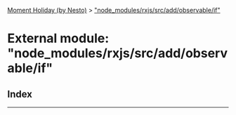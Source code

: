 [Moment Holiday (by Nesto)](../README.md) > ["node_modules/rxjs/src/add/observable/if"](../modules/_node_modules_rxjs_src_add_observable_if_.md)

# External module: "node_modules/rxjs/src/add/observable/if"

## Index

---

